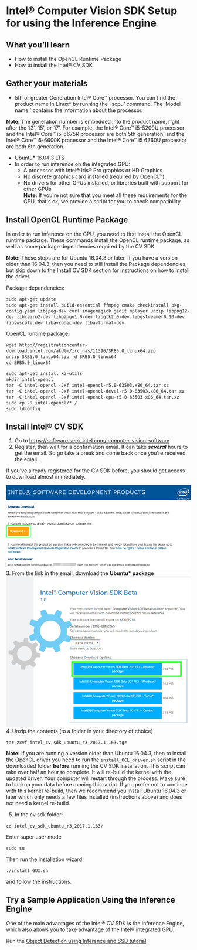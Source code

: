 # Intel® Computer Vision SDK Setup for using the Inference Engine

## What you’ll learn
  * How to install the OpenCL Runtime Package
  * How to install the Intel® CV SDK 

## Gather your materials
  * 5th or greater Generation Intel® Core™ processor. You can find the product name in Linux\* by running the ‘lscpu’ command. The ‘Model name:’ contains the information about the processor.

**Note**: The generation number is embedded into the product name, right after the ‘i3’, ‘i5’, or ‘i7’.  For example, the Intel® Core™ i5-5200U processor and the Intel® Core™ i5-5675R processor are both 5th generation, and the Intel® Core™ i5-6600K processor and the Intel® Core™ i5 6360U processor are both 6th generation.

  * Ubuntu\* 16.04.3 LTS
  * In order to run inference on the integrated GPU:  
	* A processor with Intel® Iris® Pro graphics or HD Graphics 
	* No discrete graphics card installed (required by OpenCL™)
	* No drivers for other GPUs installed, or libraries built with support for other GPUs   
		**Note:** If you're not sure that you meet all these requirements for the GPU, that's ok, we provide a script for you to check compatibility.
	
## Install OpenCL Runtime Package
In order to run inference on the GPU, you need to first install the OpenCL runtime package. These commands install the OpenCL runtime package, as well as some package dependencies required by the CV SDK. 

**Note:** These steps are for Ubuntu 16.04.3 or later.  If you have a version older than 16.04.3, then you need to still install the Package dependencies, but skip down to the Install CV SDK section for instructions on how to install the driver.

Package dependencies:
```
sudo apt-get update
sudo apt-get install build-essential ffmpeg cmake checkinstall pkg-config yasm libjpeg-dev curl imagemagick gedit mplayer unzip libpng12-dev libcairo2-dev libpango1.0-dev libgtk2.0-dev libgstreamer0.10-dev libswscale.dev libavcodec-dev libavformat-dev
```

OpenCL runtime package:
```
wget http://registrationcenter-download.intel.com/akdlm/irc_nas/11396/SRB5.0_linux64.zip
unzip SRB5.0_linux64.zip -d SRB5.0_linux64
cd SRB5.0_linux64
```
``` 
sudo apt-get install xz-utils
mkdir intel-opencl
tar -C intel-opencl -Jxf intel-opencl-r5.0-63503.x86_64.tar.xz
tar -C intel-opencl -Jxf intel-opencl-devel-r5.0-63503.x86_64.tar.xz
tar -C intel-opencl -Jxf intel-opencl-cpu-r5.0-63503.x86_64.tar.xz
sudo cp -R intel-opencl/* /
sudo ldconfig
```

## Install Intel® CV SDK
1. Go to https://software.seek.intel.com/computer-vision-software
2. Register, then wait for a confirmation email.  It can take *__several__* hours to get the email. So go take a break and come back once you're received the email. 

If you've already registered for the CV SDK before, you should get access to download almost immediately.

![](images/email-confirmation.jpg)
3. From the link in the email, download the __Ubuntu* package__
![](images/download-page-1.jpg)
4. Unzip the contents (to a folder in your directory of choice)
```
tar zxvf intel_cv_sdk_ubuntu_r3_2017.1.163.tgz
```

**Note:** If you are running a version older than Ubuntu 16.04.3, then to install the OpenCL driver you need to run the ```install_OCL_driver.sh``` script in the downloaded folder **before** running the CV SDK installation.  This script can take over half an hour to complete.  It will re-build the kernel with the updated driver.  Your computer will restart through the process. Make sure to backup your data before running this script.  If you prefer not to continue with this kernel re-build, then we recommend you install Ubuntu 16.04.3 or later which only needs a few files installed (instructions above) and does not need a kernel re-build.

5. In the cv sdk folder: 
```
cd intel_cv_sdk_ubuntu_r3_2017.1.163/
```
Enter super user mode  
```
sudo su
```
Then run the installation wizard  
```
./install_GUI.sh
```
and follow the instructions.

## Try a Sample Application Using the Inference Engine
One of the main advantages of the Intel® CV SDK is the Inference Engine, which also allows you to take advantage of the Intel® integrated GPU.  

Run the [Object Detection using Inference and SSD tutorial](../1-object-detection-ssd).



